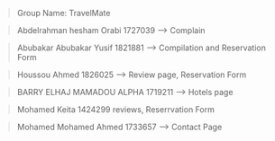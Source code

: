 > Group Name: TravelMate

> Abdelrahman hesham Orabi 1727039 --> Complain

> Abubakar Abubakar Yusif 1821881 --> Compilation and Reservation Form

> Houssou Ahmed 1826025 --> Review page, Reservation Form

> BARRY ELHAJ MAMADOU ALPHA  1719211 --> Hotels page

> Mohamed Keita  1424299  reviews, Reserrvation Form

> Mohamed Mohamed Ahmed  1733657 --> Contact Page
